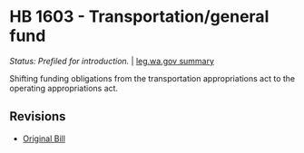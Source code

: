 # HB 1603 - Transportation/general fund
*Status: Prefiled for introduction.* | [leg.wa.gov summary](https://app.leg.wa.gov/billsummary?BillNumber=1603&Year=2021)

Shifting funding obligations from the transportation appropriations act to the operating appropriations act.

## Revisions
* [Original Bill](1/)